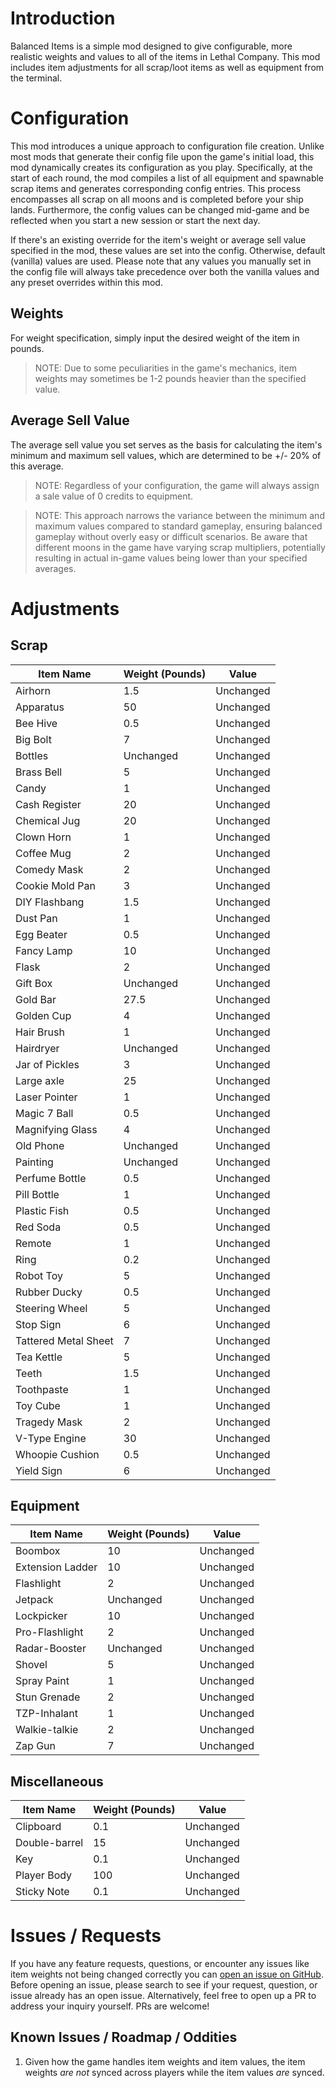 # Introduction

Balanced Items is a simple mod designed to give configurable, more realistic weights and values to all of the items in
Lethal Company. This mod includes item adjustments for all scrap/loot items as well as equipment from the terminal.

# Configuration

This mod introduces a unique approach to configuration file creation. Unlike most mods that generate their config file
upon the game's initial load, this mod dynamically creates its configuration as you play. Specifically, at the start of
each round, the mod compiles a list of all equipment and spawnable scrap items and generates corresponding config
entries. This process encompasses all scrap on all moons and is completed before your ship lands. Furthermore, the
config values can be changed mid-game and be reflected when you start a new session or start the next day.

If there's an existing override for the item's weight or average sell value specified in the mod, these values are set
into the config. Otherwise, default (vanilla) values are used. Please note that any values you manually set in the
config file will always take precedence over both the vanilla values and any preset overrides within this mod.

## Weights

For weight specification, simply input the desired weight of the item in pounds.
> NOTE: Due to some peculiarities in the game's mechanics, item weights may sometimes be 1-2 pounds heavier than the
> specified value.

## Average Sell Value

The average sell value you set serves as the basis for calculating the item's minimum and maximum sell values, which are
determined to be +/- 20% of this average.
> NOTE: Regardless of your configuration, the game will always assign a sale value of 0 credits to equipment.

> NOTE: This approach narrows the variance between the minimum and maximum values compared to standard gameplay,
> ensuring balanced gameplay without overly easy or difficult scenarios. Be aware that different moons in the game have
> varying scrap multipliers, potentially resulting in actual in-game values being lower than your specified averages.

# Adjustments

## Scrap

| Item Name            | Weight (Pounds) | Value     |
|----------------------|-----------------|-----------|
| Airhorn              | 1.5             | Unchanged |
| Apparatus            | 50              | Unchanged |
| Bee Hive             | 0.5             | Unchanged |
| Big Bolt             | 7               | Unchanged |
| Bottles              | Unchanged       | Unchanged |
| Brass Bell           | 5               | Unchanged |
| Candy                | 1               | Unchanged |
| Cash Register        | 20              | Unchanged |
| Chemical Jug         | 20              | Unchanged |
| Clown Horn           | 1               | Unchanged |
| Coffee Mug           | 2               | Unchanged |
| Comedy Mask          | 2               | Unchanged |
| Cookie Mold Pan      | 3               | Unchanged |
| DIY Flashbang        | 1.5             | Unchanged |
| Dust Pan             | 1               | Unchanged |
| Egg Beater           | 0.5             | Unchanged |
| Fancy Lamp           | 10              | Unchanged |
| Flask                | 2               | Unchanged |
| Gift Box             | Unchanged       | Unchanged |
| Gold Bar             | 27.5            | Unchanged |
| Golden Cup           | 4               | Unchanged |
| Hair Brush           | 1               | Unchanged |
| Hairdryer            | Unchanged       | Unchanged |
| Jar of Pickles       | 3               | Unchanged |
| Large axle           | 25              | Unchanged |
| Laser Pointer        | 1               | Unchanged |
| Magic 7 Ball         | 0.5             | Unchanged |
| Magnifying Glass     | 4               | Unchanged |
| Old Phone            | Unchanged       | Unchanged |
| Painting             | Unchanged       | Unchanged |
| Perfume Bottle       | 0.5             | Unchanged |
| Pill Bottle          | 1               | Unchanged |
| Plastic Fish         | 0.5             | Unchanged |
| Red Soda             | 0.5             | Unchanged |
| Remote               | 1               | Unchanged |
| Ring                 | 0.2             | Unchanged |
| Robot Toy            | 5               | Unchanged |
| Rubber Ducky         | 0.5             | Unchanged |
| Steering Wheel       | 5               | Unchanged |
| Stop Sign            | 6               | Unchanged |
| Tattered Metal Sheet | 7               | Unchanged |
| Tea Kettle           | 5               | Unchanged |
| Teeth                | 1.5             | Unchanged |
| Toothpaste           | 1               | Unchanged |
| Toy Cube             | 1               | Unchanged |
| Tragedy Mask         | 2               | Unchanged |
| V-Type Engine        | 30              | Unchanged |
| Whoopie Cushion      | 0.5             | Unchanged |
| Yield Sign           | 6               | Unchanged |

## Equipment

| Item Name        | Weight (Pounds) | Value     |
|------------------|-----------------|-----------|
| Boombox          | 10              | Unchanged |
| Extension Ladder | 10              | Unchanged |
| Flashlight       | 2               | Unchanged |
| Jetpack          | Unchanged       | Unchanged |
| Lockpicker       | 10              | Unchanged |
| Pro-Flashlight   | 2               | Unchanged |
| Radar-Booster    | Unchanged       | Unchanged |
| Shovel           | 5               | Unchanged |
| Spray Paint      | 1               | Unchanged |
| Stun Grenade     | 2               | Unchanged |
| TZP-Inhalant     | 1               | Unchanged |
| Walkie-talkie    | 2               | Unchanged |
| Zap Gun          | 7               | Unchanged |

## Miscellaneous

| Item Name     | Weight (Pounds) | Value     |
|---------------|-----------------|-----------|
| Clipboard     | 0.1             | Unchanged |
| Double-barrel | 15              | Unchanged |
| Key           | 0.1             | Unchanged |
| Player Body   | 100             | Unchanged |
| Sticky Note   | 0.1             | Unchanged |

# Issues / Requests

If you have any feature requests, questions, or encounter any issues like item weights not being changed correctly you
can [open an issue on GitHub](https://github.com/Doug-Murphy/LethalCompanyMods/issues).
Before opening an issue, please search to see if your request, question, or issue already has an open issue.
Alternatively, feel free to open up a PR to address your inquiry yourself. PRs are welcome!

## Known Issues / Roadmap / Oddities

1. Given how the game handles item weights and item values, the item weights _are not_ synced across players while the
   item values _are_ synced.